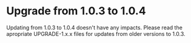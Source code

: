 # Upgrade from 1.0.3 to 1.0.4

Updating from 1.0.3 to 1.0.4 doesn't have any impacts. Please read the apropriate UPGRADE-1.x.x files for updates from older versions to 1.0.3.
